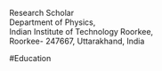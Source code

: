 Research Scholar\
Department of Physics,\
Indian Institute of Technology Roorkee,\
Roorkee- 247667, Uttarakhand, India

#Education
